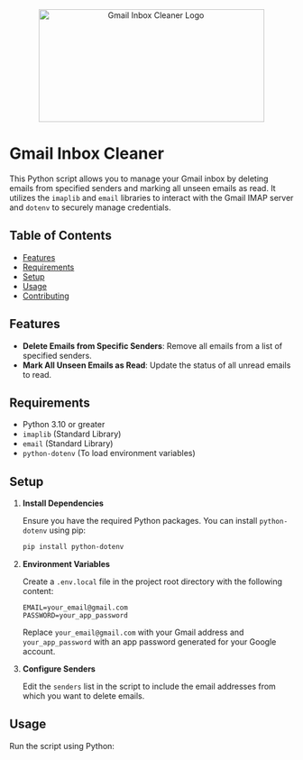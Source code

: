 <div align="center">
  <img src="https://i.pinimg.com/originals/23/da/b9/23dab92cbddac8b9ae00db6dd345644d.png" alt="Gmail Inbox Cleaner Logo" width="400" height="200">
</div>

# Gmail Inbox Cleaner

This Python script allows you to manage your Gmail inbox by deleting emails from specified senders and marking all unseen emails as read. It utilizes the `imaplib` and `email` libraries to interact with the Gmail IMAP server and `dotenv` to securely manage credentials.

## Table of Contents

- [Features](#features)
- [Requirements](#requirements)
- [Setup](#setup)
- [Usage](#usage)
- [Contributing](../CONTRIBUTING.md)

## Features

- **Delete Emails from Specific Senders**: Remove all emails from a list of specified senders.
- **Mark All Unseen Emails as Read**: Update the status of all unread emails to read.

## Requirements

- Python 3.10 or greater
- `imaplib` (Standard Library)
- `email` (Standard Library)
- `python-dotenv` (To load environment variables)

## Setup

1. **Install Dependencies**

   Ensure you have the required Python packages. You can install `python-dotenv` using pip:

   ```bash
   pip install python-dotenv
   ```

2. **Environment Variables**

   Create a `.env.local` file in the project root directory with the following content:

   ```
   EMAIL=your_email@gmail.com
   PASSWORD=your_app_password
   ```

   Replace `your_email@gmail.com` with your Gmail address and `your_app_password` with an app password generated for your Google account.

3. **Configure Senders**

   Edit the `senders` list in the script to include the email addresses from which you want to delete emails.

## Usage

Run the script using Python:
